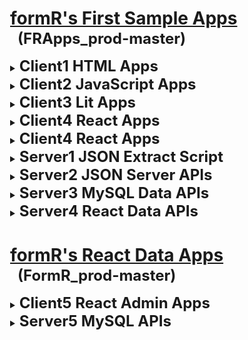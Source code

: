 
<html>
 <body>
  <style><!--
    details > ul > li            { margin-top:-10px !important; margin-bottom:20px !important; }
    details > ul > li > p        { color: #810d0d; padding-left: 20px; margin-top:-17px !important; text-indent: -20px; line-height: 22px !important; }
    details > ul > li:last-child { display: none; }                                                 /* .(21218.02.1 RAM Don't display MT last child) */
    code                         { color: black; font-size: 12px; margin: 0px 0px 0px 16px !important; padding-bottom: 0px; }   /* .(21218.02.3 RAM) */
  --></style>

  <div style="margin-left:25px;">

#
# <u>formR's First Sample Apps</u>
  <h2 style="font-size:24px; margin: -18px 0px 15px 12px;">(FRApps_prod-master)</h2>

  <details><summary><b style="font-size:24px;">Client1 HTML Apps</b></summary>

  - ### [c11. My HTML Custom App](client1/c11_my-html-custom-app/index_final_custom.html)
    A simple responsive app using HTML and .CSS styles.

  -

</details>
  <details><summary><b style="font-size:24px;">Client2 JavaScript Apps</b></summary>

  - ### [c20. Simple JavaScript onClick Samples](client2/c20_javascript-click-samples/index.html)
    A few HTML onClick functions using DOM and JQuery.

  - ### [c21. My JavaScript Custom App](client2/c21_my-javascript-custom-app/index.html)
    A refactored 'My HTML Custom App' using JavaScript.

  - ### [c22. JavaScript FAQs App](client2/c22_javascript-faqs-app/index.html)
    A simple JavaScript app to display FAQs using collapsing detail / stage items.

  - ### [c23. JavaScript Cards App](client2/c23_javascript-cards-app/index.html)
    A simple JavaScript app to display cards using a collapsing carousel.

  - ### [c24. JavaScript JSON.JS Data App](client2/c24_javascript-json-local-data-app/index.html)
    A simple JavaScript app to retreive JSON data from a local JavaScript file.

  - ### [c25. JavaScript JSON Server API Data App](client2/c25_javascript-json-server-data-app/index.html)
    A simple JavaScript app to retreive JSON data requested from a JSON Server with an API call.

  - ### [c26. JavaScript JSON MySQL API Data App](client2/c26_javascript-mysql-data-app/index.html)
    A simple JavaScript app to retreive JSON data requested from a MySQL Express Server with an API call.

  -

</details>
  <details><summary><b style="font-size:24px;">Client3 Lit Apps</b></summary>

  - ### [c30. Simple Lit Component App](client3/c30_simple-lit-component/index.html)
    A clean Lit component.

  - ### [c31. My Lit Component Custom App](client3/c31_my-lit-component-custom-app/index.html)
    A refactored 'My JavaScript Custom App' using Lit Components.

  - ### [c32. Lit Component Menus App](client3/c32_lit-component-menus-app/index.html)
    A simple Lit app requesting data from a server API.

  - ### [c33. Lit Component Cards and FAQs App](client3/c33_lit-faqs-n-cards-app/index.html)
    A simple Lit app to display FAQs using collapsing cards and detail / stage items.

  - ### [c34. Lit Component JSON.JS Data App.](client3/c34_lit-app-no-api/index.html)
    A simple Lit app to retreive JSON data from a local JavaScript file.

  - ### [c35. Lit Component JSON Server API Data App](client3/c35_lit-app-with-api/index.html)
    A simple Lit app requesting retreive JSON data requested from a JSON Server with an API call.

  -

</details>
  <details><summary><b style="font-size:24px;">Client4 React Apps</b></summary>

  - ### [c41. My React Custom App](client4/c41-my-react-custom-app/build/index.html)
    A simple React app to display FAQs using collapsing cards and detail / stage items.

  - ### [c42. React Menus App](client4/c42-react-menus-app/index.html)
    A simple button/menu componant using React deployed from an Internet CDN.

  - ### [c43. React Cards and FAQs App](client4/c43_react-faqs-n-cards-app/index.html)
    A clean React client app with only one line of HTML and all the React dependancies.

  - ### [c44. React App with No API](client4/c44-react-app-no-api/build/index.html)
    A simple React app using client-side routes and data.

  - ### [c45. React App with JSON Server APIs](client4/c45-react-app-with-api/build/index.html)
    A simple React app using client-side routes and data served with an API call.

  - ### [c46. My React Custom App](client4/c46-react-custom-api/build/index..html)
    A simple React client app that can be used as a home page template.

  -

</details>
  <details><summary><b style="font-size:24px;">Client4 React Apps</b></summary>

  - ### [c41. React Cards and FAQs App](client4/c41-test-react-empty-app/build/index.html)
    A simple React app to display FAQs using collapsing cards and detail / stage items

  - ### [c42. React Empty App](client4/c42_react-faqs-n-cards-app/index.html)
    A clean React client app with only one line of HTML and all the React dependancies.

  - ### [c43. React Button](client4/c43-react-button/index.html)
    A simple button componant using React deployed from an Internet CDN.

  - ### [c44. React App with No API](client4/c44-react-app-no-api/build/index.html)
    A simple React app using client-side routes and data.

  - ### [c45. React App with API](client4/c45-react-app-wi-api/build/index.html)
    A simple React app using client-side routes and data served with an API call.

  - ### [c46. My React Custom App](client4/c46-react-custom-api/build/index..html)
    A simple React client app that can be used as a home page template.

  -

</details>
  <details><summary><b style="font-size:24px;">Server1 JSON Extract Script</b></summary>

  - ### [s14. JSON Data Extract Script](server1/s14-json-extract-app/getJSON.mjs)
    A simple NodeJS Script to extract data from MySQL.

  -

</details>
  <details><summary><b style="font-size:24px;">Server2 JSON Server APIs</b></summary>

  - ### [s25. JSON Data API](server2/s25-json-server-data-api/index.html)
    A simple API to return JSON data requested with an API call.

  -

</details>
  <details><summary><b style="font-size:24px;">Server3 MySQL Data APIs</b></summary>

  - ### [s36. MySQL Data API](server3/s36-mysql-data-api/index.html)
    A simple API to return MySQL data requested with an API call.

  -

</details>
  <details><summary><b style="font-size:24px;">Server4 React Data APIs</b></summary>

  - ### [s46. React Data API](server4/s46-react-app-wi-api/index.html)
    A simple API to return MySQL data requested with an API call.

  -

</details>

# <u>formR's React Data Apps</u>
  <h2 style="font-size:24px; margin: -18px 0px 15px 12px;">(FormR_prod-master)</h2>

  <details><summary><b style="font-size:24px;">Client5 React Admin Apps</b></summary>

  - ### [c51c. World App](client5/c51-world-app/public/index.html)
    A React client app to view data in the World database.

  - ### [c53c. RAuth App](client5/c53-rauth-app/public/index.html)
    A React client app to authenticate users in the RAuth table.

  - ### [c54c. Admin App](client5/c54-admin-app/public/index.html)
    A React client app to view, add, edit or delete users in the RAuth table.

  - ### [c55c. formR App](client5/c55-formr-app/public/index.html)
    A React client app to view, add, edit or delete data in the World database.

  -

</details>
  <details><summary><b style="font-size:24px;">Server5 MySQL APIs</b></summary>

  - ### [s51s. World APIs](server5/s51-world-api/index.html)
    A React server api to view data in the World database.

  - ### [s53s. RAuth APIs](server5/s53-rauth-api/index.html)
    A React server api to authenticate users in the RAuth table.

  - ### [s54s. Admin APIs](server5/s54-admin-api/index.html)
    A React server api to view, add, edit or delete users in the RAuth table.

  - ### [s55s. formR APIs](server5/s55-formr-api/index.html)
    A React server api to view, add, edit or delete data in the World database.

  -

</details>

  </div>
 </body>
</html>
